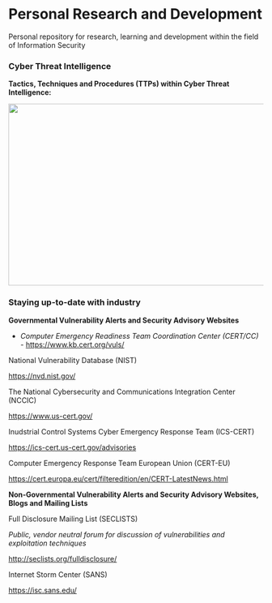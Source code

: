 # Personal Research and Development
Personal repository for research, learning and development within the field of Information Security

### Cyber Threat Intelligence
**Tactics, Techniques and Procedures (TTPs) within Cyber Threat Intelligence:**

<p align="center">
<img src="https://image.slidesharecdn.com/defcon30-170801154000/95/ms-just-gave-the-blue-team-tactical-nukes-and-how-red-teams-need-to-adapt-defcon-25-6-638.jpg?cb=1501605155" width="638" height="359"></img>
</p>

### Staying up-to-date with industry


**Governmental Vulnerability Alerts and Security Advisory Websites**

* *Computer Emergency Readiness Team Coordination Center (CERT/CC)* - https://www.kb.cert.org/vuls/

National Vulnerability Database (NIST)

https://nvd.nist.gov/

The National Cybersecurity and Communications Integration Center (NCCIC)

https://www.us-cert.gov/

Inudstrial Control Systems Cyber Emergency Response Team (ICS-CERT)

https://ics-cert.us-cert.gov/advisories

Computer Emergency Response Team European Union (CERT-EU)

https://cert.europa.eu/cert/filteredition/en/CERT-LatestNews.html

**Non-Governmental Vulnerability Alerts and Security Advisory Websites, Blogs and Mailing Lists**

Full Disclosure Mailing List (SECLISTS) 

*Public, vendor neutral forum for discussion of vulnerabilities and exploitation techniques*

http://seclists.org/fulldisclosure/

Internet Storm Center (SANS)

https://isc.sans.edu/

